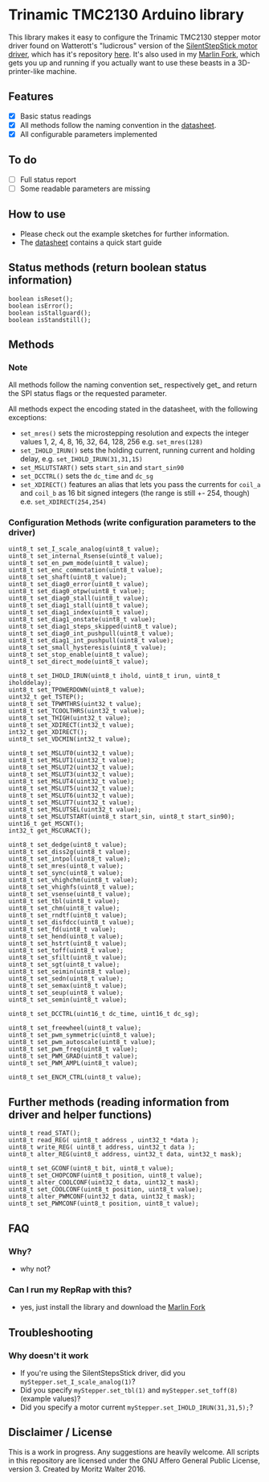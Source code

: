 # Trinamic TMC2130 Arduino library
This library makes it easy to configure the Trinamic TMC2130 stepper motor driver found on Watterott's "ludicrous" version of the [SilentStepStick motor driver](http://www.watterott.com/de/SilentStepStick-TMC2130), which has it's repository [here](https://github.com/watterott/SilentStepStick). It's also used in my [Marlin Fork](https://github.com/makertum/Marlin), which gets you up and running if you actually want to use these beasts in a 3D-printer-like machine.

## Features
- [x] Basic status readings
- [x] All methods follow the naming convention in the [datasheet](http://www.trinamic.com/_articles/products/integrated-circuits/tmc2130/_datasheet/TMC2130_datasheet.pdf).
- [x] All configurable parameters implemented

## To do
- [ ] Full status report
- [ ] Some readable parameters are missing

## How to use
- Please check out the example sketches for further information.
- The [datasheet](http://www.trinamic.com/_articles/products/integrated-circuits/tmc2130/_datasheet/TMC2130_datasheet.pdf) contains a quick start guide

## Status methods (return boolean status information)

    boolean isReset();
    boolean isError();
    boolean isStallguard();
    boolean isStandstill();

## Methods
### Note
All methods follow the naming convention set_<name of parameter as stated in the datasheet> respectively get_<name of parameter> and return the SPI status flags or the requested parameter.

All methods expect the encoding stated in the datasheet, with the following exceptions:

- `set_mres()` sets the microstepping resolution and expects the integer values 1, 2, 4, 8, 16, 32, 64, 128, 256 e.g. `set_mres(128)`
- `set_IHOLD_IRUN()` sets the holding current, running current and holding delay, e.g. `set_IHOLD_IRUN(31,31,15)`
- `set_MSLUTSTART()` sets `start_sin` and `start_sin90`
- `set_DCCTRL()` sets the `dc_time` and `dc_sg` 
- `set_XDIRECT()` features an alias that lets you pass the currents for `coil_a` and `coil_b` as 16 bit signed integers (the range is still +- 254, though) e.e. `set_XDIRECT(254,254)`

###  Configuration Methods (write configuration parameters to the driver)

    uint8_t set_I_scale_analog(uint8_t value);
    uint8_t set_internal_Rsense(uint8_t value);
    uint8_t set_en_pwm_mode(uint8_t value);
    uint8_t set_enc_commutation(uint8_t value);
    uint8_t set_shaft(uint8_t value);
    uint8_t set_diag0_error(uint8_t value);
    uint8_t set_diag0_otpw(uint8_t value);
    uint8_t set_diag0_stall(uint8_t value);
    uint8_t set_diag1_stall(uint8_t value);
    uint8_t set_diag1_index(uint8_t value);
    uint8_t set_diag1_onstate(uint8_t value);
    uint8_t set_diag1_steps_skipped(uint8_t value);
    uint8_t set_diag0_int_pushpull(uint8_t value);
    uint8_t set_diag1_int_pushpull(uint8_t value);
    uint8_t set_small_hysteresis(uint8_t value);
    uint8_t set_stop_enable(uint8_t value);
    uint8_t set_direct_mode(uint8_t value);
    
    uint8_t set_IHOLD_IRUN(uint8_t ihold, uint8_t irun, uint8_t iholddelay);
    uint8_t set_TPOWERDOWN(uint8_t value);
    uint32_t get_TSTEP();
    uint8_t set_TPWMTHRS(uint32_t value);
    uint8_t set_TCOOLTHRS(uint32_t value);
    uint8_t set_THIGH(uint32_t value);
    uint8_t set_XDIRECT(int32_t value);
    int32_t get_XDIRECT();
    uint8_t set_VDCMIN(int32_t value);
    
    uint8_t set_MSLUT0(uint32_t value);
    uint8_t set_MSLUT1(uint32_t value);
    uint8_t set_MSLUT2(uint32_t value);
    uint8_t set_MSLUT3(uint32_t value);
    uint8_t set_MSLUT4(uint32_t value);
    uint8_t set_MSLUT5(uint32_t value);
    uint8_t set_MSLUT6(uint32_t value);
    uint8_t set_MSLUT7(uint32_t value);
    uint8_t set_MSLUTSEL(uint32_t value);
    uint8_t set_MSLUTSTART(uint8_t start_sin, uint8_t start_sin90);
    uint16_t get_MSCNT();
    int32_t get_MSCURACT();
    
    uint8_t set_dedge(uint8_t value);
    uint8_t set_diss2g(uint8_t value);
    uint8_t set_intpol(uint8_t value);
    uint8_t set_mres(uint8_t value);
    uint8_t set_sync(uint8_t value);
    uint8_t set_vhighchm(uint8_t value);
    uint8_t set_vhighfs(uint8_t value);
    uint8_t set_vsense(uint8_t value);
    uint8_t set_tbl(uint8_t value);
    uint8_t set_chm(uint8_t value);
    uint8_t set_rndtf(uint8_t value);
    uint8_t set_disfdcc(uint8_t value);
    uint8_t set_fd(uint8_t value);
    uint8_t set_hend(uint8_t value);
    uint8_t set_hstrt(uint8_t value);
    uint8_t set_toff(uint8_t value);
    uint8_t set_sfilt(uint8_t value);
    uint8_t set_sgt(uint8_t value);
    uint8_t set_seimin(uint8_t value);
    uint8_t set_sedn(uint8_t value);
    uint8_t set_semax(uint8_t value);
    uint8_t set_seup(uint8_t value);
    uint8_t set_semin(uint8_t value);

    uint8_t set_DCCTRL(uint16_t dc_time, uint16_t dc_sg);

    uint8_t set_freewheel(uint8_t value);
    uint8_t set_pwm_symmetric(uint8_t value);
    uint8_t set_pwm_autoscale(uint8_t value);
    uint8_t set_pwm_freq(uint8_t value);
    uint8_t set_PWM_GRAD(uint8_t value);
    uint8_t set_PWM_AMPL(uint8_t value);
    
    uint8_t set_ENCM_CTRL(uint8_t value);

## Further methods (reading information from driver and helper functions)

    uint8_t read_STAT();
    uint8_t read_REG( uint8_t address , uint32_t *data );
    uint8_t write_REG( uint8_t address, uint32_t data );
    uint8_t alter_REG(uint8_t address, uint32_t data, uint32_t mask);
	
    uint8_t set_GCONF(uint8_t bit, uint8_t value);
    uint8_t set_CHOPCONF(uint8_t position, uint8_t value);
    uint8_t alter_COOLCONF(uint32_t data, uint32_t mask);
    uint8_t set_COOLCONF(uint8_t position, uint8_t value);
    uint8_t alter_PWMCONF(uint32_t data, uint32_t mask);
    uint8_t set_PWMCONF(uint8_t position, uint8_t value);

## FAQ

### Why?
- why not?

### Can I run my RepRap with this?
- yes, just install the library and download the [Marlin Fork](https://github.com/makertum/Marlin)

## Troubleshooting

### Why doesn't it work
- If you're using the SilentStepsStick driver, did you `myStepper.set_I_scale_analog(1)`?
- Did you specify `myStepper.set_tbl(1)` and `myStepper.set_toff(8)` (example values)?
- Did you specify a motor current `myStepper.set_IHOLD_IRUN(31,31,5);`?

## Disclaimer / License
This is a work in progress. Any suggestions are heavily welcome. All scripts in this repository are licensed under the GNU Affero General Public License, version 3. Created by Moritz Walter 2016.
